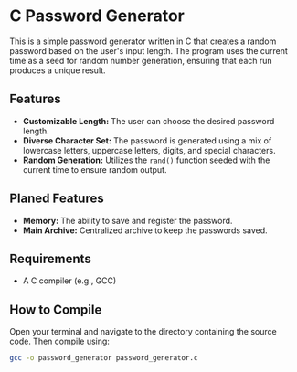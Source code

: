 # C Password Generator

This is a simple password generator written in C that creates a random password based on the user's input length. The program uses the current time as a seed for random number generation, ensuring that each run produces a unique result.

## Features

- **Customizable Length:** The user can choose the desired password length.
- **Diverse Character Set:** The password is generated using a mix of lowercase letters, uppercase letters, digits, and special characters.
- **Random Generation:** Utilizes the `rand()` function seeded with the current time to ensure random output.

## Planed Features

- **Memory:** The ability to save and register the password.
- **Main Archive:** Centralized archive to keep the passwords saved.

## Requirements

- A C compiler (e.g., GCC)

## How to Compile

Open your terminal and navigate to the directory containing the source code. Then compile using:

```bash
gcc -o password_generator password_generator.c

